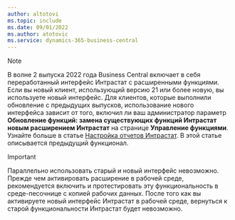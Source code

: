 ```yaml
---
author: altotovi
ms.topic: include
ms.date: 09/01/2022
ms.author: atotovic
ms.service: dynamics-365-business-central
---
```

> [!NOTE]
> В волне 2 выпуска 2022 года Business Central включает в себя переработанный интерфейс Интрастат с расширенными функциями. Если вы новый клиент, использующий версию 21 или более новую, вы используете новый интерфейс. Для клиентов, которые выполнили обновление с предыдущих выпусков, использование нового интерфейса зависит от того, включил ли ваш администратор параметр **Обновление функций: замена существующих функций Интрастат новым расширением Интрастат** на странице **Управление функциями**. Узнайте больше в статье [Настройка отчетов Интрастат](../finance-how-setup-report-intrastat.md). В этой статье описывается предыдущий функционал.

> [!IMPORTANT]
> Параллельно использовать старый и новый интерфейс невозможно. Прежде чем активировать расширение в рабочей среде, рекомендуется включить и протестировать эту функциональность в среде-песочнице с копией рабочих данных. После того как вы активируете новый интерфейс Интрастат в рабочей среде, вернуться к старой функциональности Интрастат будет невозможно.